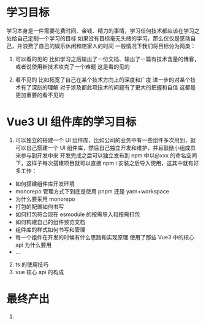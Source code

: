 # 学习目标

学习本身是一件需要花费时间、金钱、精力的事情，学习任何技术都应该在学习之处给自己定制一个学习的目标
如果没有目标毫无头绪的学习，那么仅仅是感动自己，并浪费了自己的娱乐休闲和陪家人的时间
一般情况下我们将目标分为两类：

1. 可以看的见的
   比如学习之后输出了一份文档、输出了一篇有技术含量的博客，或者说使用新技术攻克了一个难题
   这是看的见的

2. 看不见的
   比如拓宽了自己在某个技术方向上的深度和广度
   进一步的对某个技术有了深刻的理解
   对于涉及都此项技术的问题有了更大的把握和自信
   这都是更加重要的看不见的

# Vue3 UI 组件库的学习目标

1. 可以独立的搭建一个 UI 组件库，比如公司的业务中有一些组件多次用到，就可以自己搭建一个 UI 组件库，然后自己独立开发和维护，并且鼓励小组成员来参与到开发中来
   开发完成之后可以独立发布到 npm 中以@xxx 的命名空间下，这样子每次搭建项目就可以直接 npm i 安装之后导入使用，这其中就有好多工作：

- 如何搭建组件库开发环境
- monorepo 管理方式下到底是使用 pnpm 还是 yarn+workspace
- 为什么要采用 monorepo
- 打包的配置如何书写
- 如何打包符合现在 esmodule 的按需导入和按需打包
- 如何构建自己的组件预览文档
- 组件库的样式如何书写和管理
- 每一个组件在开发的时候有什么思路和实现原理 使用了那些 Vue3 中的核心 api 为什么要用
- ...

2. ts 的使用技巧
3. vue 核心 api 的构成

# 最终产出

1.
